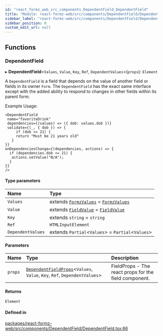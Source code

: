 ```yaml
---
id: "react_formz_web_src_components_DependentField_DependentField"
title: "Module: react-formz-web/src/components/DependentField/DependentField"
sidebar_label: "react-formz-web/src/components/DependentField/DependentField"
sidebar_position: 0
custom_edit_url: null
---
```


## Functions

### DependentField

▸ **DependentField**<`Values`, `Value`, `Key`, `Ref`, `DependentValues`\>(`props`): `Element`

A `DependentField` is a field that depends on the value of another field or fields in
its owner `Form`. The `DependentField` has the exact same interface except with the added
ability to respond to changes in other fields within its parent form.

Example Usage:

```tsx
<DependentField
 name="favoriteDrink"
 dependencies={(values) => ({ dob: values.dob })}
 validate={(_, { dob }) => {
     if (dob <= 21) {
     return "Must be 21 years old"
   }
}}
onDependenciesChange={(dependencies, actions) => {
  if (dependencies.dob <= 21) {
   actions.setValue("N/A");
  }
}}
/>
```

#### Type parameters

| Name | Type |
| :------ | :------ |
| `Values` | extends [`FormzValues`](react_formz_src_types_form.md#formzvalues) = [`FormzValues`](react_formz_src_types_form.md#formzvalues) |
| `Value` | extends [`FieldValue`](react_formz_src_types_field.md#fieldvalue) = [`FieldValue`](react_formz_src_types_field.md#fieldvalue) |
| `Key` | extends `string` = `string` |
| `Ref` | `HTMLInputElement` |
| `DependentValues` | extends `Partial`<`Values`\> = `Partial`<`Values`\> |

#### Parameters

| Name | Type | Description |
| :------ | :------ | :------ |
| `props` | [`DependentFieldProps`](../interfaces/react_formz_web_src_components_DependentField_DependentField_types.DependentFieldProps.md)<`Values`, `Value`, `Key`, `Ref`, `DependentValues`\> | FieldProps - The react props for the field component. |

#### Returns

`Element`

#### Defined in

[packages/react-formz-web/src/components/DependentField/DependentField.tsx:66](https://github.com/ZerryStack/react-formz/blob/main/packages/react-formz-web/src/components/DependentField/DependentField.tsx#L66)
